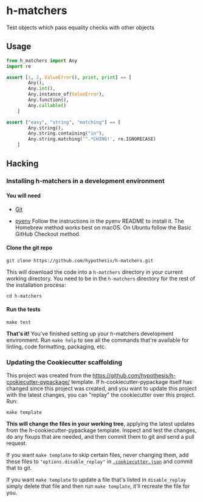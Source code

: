 # h-matchers

Test objects which pass equality checks with other objects

Usage
-----

```python
from h_matchers import Any
import re

assert [1, 2, ValueError(), print, print] == [
        Any(),
        Any.int(),
        Any.instance_of(ValueError),
        Any.function(),
        Any.callable()
    ]

assert ["easy", "string", "matching"] == [
        Any.string(),
        Any.string.containing("in"),
        Any.string.matching('^.*CHING!', re.IGNORECASE)
    ]
```

Hacking
-------

### Installing h-matchers in a development environment

#### You will need

* [Git](https://git-scm.com/)

* [pyenv](https://github.com/pyenv/pyenv)
  Follow the instructions in the pyenv README to install it.
  The Homebrew method works best on macOS.
  On Ubuntu follow the Basic GitHub Checkout method.

#### Clone the git repo

```terminal
git clone https://github.com/hypothesis/h-matchers.git
```

This will download the code into a `h-matchers` directory
in your current working directory. You need to be in the
`h-matchers` directory for the rest of the installation
process:

```terminal
cd h-matchers
```

#### Run the tests

```terminal
make test
```

**That's it!** You’ve finished setting up your h-matchers
development environment. Run `make help` to see all the commands that're
available for linting, code formatting, packaging, etc.

### Updating the Cookiecutter scaffolding

This project was created from the
https://github.com/hypothesis/h-cookiecutter-pypackage/ template.
If h-cookiecutter-pypackage itself has changed since this project was created, and
you want to update this project with the latest changes, you can "replay" the
cookiecutter over this project. Run:

```terminal
make template
```

**This will change the files in your working tree**, applying the latest
updates from the h-cookiecutter-pypackage template. Inspect and test the
changes, do any fixups that are needed, and then commit them to git and send a
pull request.

If you want `make template` to skip certain files, never changing them, add
these files to `"options.disable_replay"` in
[`.cookiecutter.json`](.cookiecutter.json) and commit that to git.

If you want `make template` to update a file that's listed in `disable_replay`
simply delete that file and then run `make template`, it'll recreate the file
for you.
